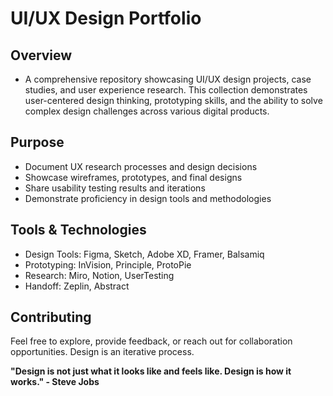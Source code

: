 # UI/UX Design Portfolio

## Overview
- A comprehensive repository showcasing UI/UX design projects, case studies, and user experience research. This collection demonstrates user-centered design thinking, prototyping skills, and the ability to solve complex design challenges across various digital products.

## Purpose
- Document UX research processes and design decisions
- Showcase wireframes, prototypes, and final designs
- Share usability testing results and iterations
- Demonstrate proficiency in design tools and methodologies

## Tools & Technologies
- Design Tools: Figma, Sketch, Adobe XD, Framer, Balsamiq
- Prototyping: InVision, Principle, ProtoPie
- Research: Miro, Notion, UserTesting
- Handoff: Zeplin, Abstract

## Contributing
Feel free to explore, provide feedback, or reach out for collaboration opportunities. Design is an iterative process.

**"Design is not just what it looks like and feels like. Design is how it works." - Steve Jobs**
